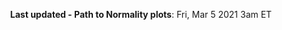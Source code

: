 <p align="center">
    <b>Last updated - Path to Normality plots</b>: Fri, Mar 5 2021 3am ET
    </p>
